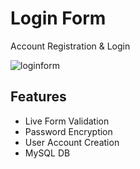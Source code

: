 # Login Form
Account Registration &amp; Login

![loginform](https://user-images.githubusercontent.com/26820201/45191096-eff29300-b206-11e8-8398-f9cfc1b53a8c.png)


## Features

* Live Form Validation
* Password Encryption
* User Account Creation
* MySQL DB